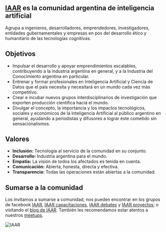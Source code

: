 ## **[IAAR](http://iaar.site/)** es la comunidad argentina de inteligencia artificial

Agrupa a ingenieros, desarrolladores, emprendedores, investigadores, entidades gubernamentales y empresas en pos del desarrollo ético y humanitario de las tecnologías cognitivas.

## Objetivos

* Impulsar el desarrollo y apoyar emprendimientos escalables, contribuyendo a la industria argentina en general, y a la Industria del Conocimiento argentina en particular.
* Entrenar y formar profesionales en Inteligencia Artificial y Ciencia de Datos que el país necesita y necesitará en un mundo cada vez más competitivo.
* Crear e incubar nuevos grupos interdisciplinarios de investigación que exporten producción científica hacia el mundo.
* Divulgar el concepto, la importancia y los impactos tecnológicos, sociales y económicos de la Inteligencia Artificial al público argentino en general, ayudando a periodistas y difusores a lograr éste cometido sin sensacionalismos.

## Valores

* **Inclusión:** Tecnología al servicio de la comunidad en su conjunto.
* **Desarrollo:** Industria argentina para el mundo.
* **Empatía:** La visión de todos los afectados es tenida en cuenta.
* **Comunicación:** Abierta, honesta, directa y efectiva.
* **Transparencia:** Todas las operaciones están abiertas a la comunidad.

## Sumarse a la comunidad

Los invitamos a sumarse a comunidad, nos pueden encontrar en los grupos de facebook [IAAR](https://www.facebook.com/groups/InteligenciaArtificialArgentina/), [IAAR capacitaciones](https://www.facebook.com/groups/ClusterCapacitacionIAAR/), [IAAR debates](https://www.facebook.com/groups/1475242589176918/) y [IAAR proyectos](https://www.facebook.com/groups/ClusterProyectosIAAR/); o visitando el [blog de IAAR](https://iaarhub.github.io/). También les recomendamos estar atentos a nuestros [meetups](https://www.meetup.com/es-ES/InteligenciaArtificialArgentina/).

![IAAR](https://iaarhub.github.io/theme/images/IAAR-foto.jpeg)
